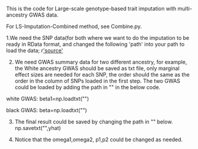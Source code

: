 This is the code for Large-scale genotype-based trait imputation with multi-ancestry GWAS data.

For LS-Imputation-Combined method, see Combine.py.

1.We need the SNP data(for both  where we want to do the imputation to be
ready in RData format, and changed the following 'path' into your path to load the data;
r['source']('path')

2. We need GWAS summary data for two different ancestry, for example, the White ancestry GWAS should be saved as txt file, only marginal effect
sizes are needed for each SNP, the order should the same as the order in the column of SNPs loaded in the first step. The two GWAS could be loaded by adding the path in "" in the below code.

white GWAS:
beta1=np.loadtxt("")

black GWAS:
beta=np.loadtxt("")


3. The final result could be saved by changing the path in  "" below.
np.savetxt("",yhat)

4. Notice that the omega1,omega2, p1,p2 could be changed as needed.
